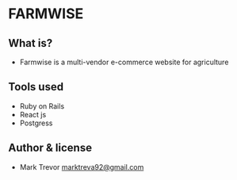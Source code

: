 # FARMWISE

## What is?
- Farmwise is a multi-vendor e-commerce website for agriculture


## Tools used
- Ruby on Rails 
- React js
- Postgress

## Author  & license
- Mark Trevor
marktreva92@gmail.com